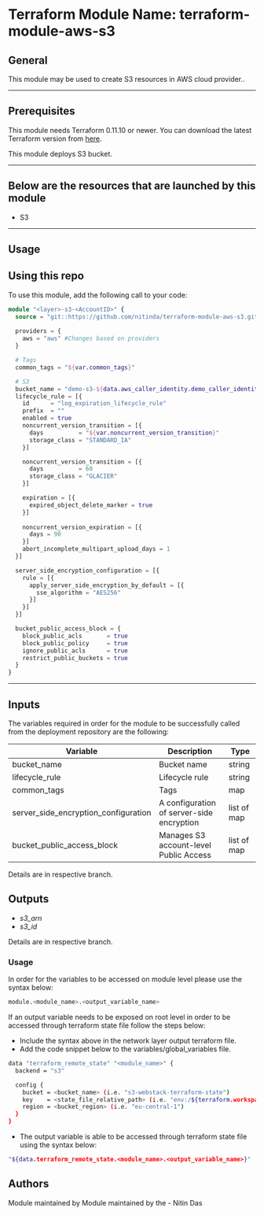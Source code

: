 # Terraform Module Name: terraform-module-aws-s3


## General

This module may be used to create S3 resources in AWS cloud provider..

---


## Prerequisites

This module needs Terraform 0.11.10 or newer.
You can download the latest Terraform version from [here](https://www.terraform.io/downloads.html).

This module deploys S3 bucket.


---

## Below are the resources that are launched by this module

- S3


---

## Usage

## Using this repo

To use this module, add the following call to your code:

```tf
module "<layer>-s3-<AccountID>" {
  source = "git::https://github.com/nitinda/terraform-module-aws-s3.git?ref=terraform-11"
  
  providers = {
    aws = "aws" #Changes based on providers
  }

  # Tags
  common_tags = "${var.common_tags}"

  # S3
  bucket_name = "demo-s3-${data.aws_caller_identity.demo_caller_identity_current.account_id}"
  lifecycle_rule = [{
    id      = "log_expiration_lifecycle_rule"
    prefix  = ""
    enabled = true
    noncurrent_version_transition = [{
      days          = "${var.noncurrent_version_transition}"
      storage_class = "STANDARD_IA"
    }]

    noncurrent_version_transition = [{
      days          = 60
      storage_class = "GLACIER"
    }]

    expiration = [{
      expired_object_delete_marker = true
    }]
    
    noncurrent_version_expiration = [{
      days = 90
    }]
    abort_incomplete_multipart_upload_days = 1 
  }]

  server_side_encryption_configuration = [{
    rule = [{
      apply_server_side_encryption_by_default = [{
        sse_algorithm = "AES256"
      }]
    }]
  }]

  bucket_public_access_block = {
    block_public_acls       = true
    block_public_policy     = true
    ignore_public_acls      = true
    restrict_public_buckets = true
  }
}
```
---

## Inputs

The variables required in order for the module to be successfully called from the deployment repository are the following:


| Variable                             |          Description                        |    Type      |
|--------------------------------------|---------------------------------------------|--------------|
| bucket_name                          | Bucket name                                 | string       |
| lifecycle_rule                       | Lifecycle rule                              | string       |
| common_tags                          | Tags                                        | map          |
| server_side_encryption_configuration | A configuration of server-side encryption   | list of map  |
| bucket_public_access_block           | Manages S3 account-level Public Access      | list of map  |


Details are in respective branch.


## Outputs

- *s3_arn*
- *s3_id*


Details are in respective branch.


### Usage
In order for the variables to be accessed on module level please use the syntax below:
```bash
module.<module_name>.<output_variable_name>
```

If an output variable needs to be exposed on root level in order to be accessed through terraform state file follow the steps below:

- Include the syntax above in the network layer output terraform file.
- Add the code snippet below to the variables/global_variables file.
```bash
data "terraform_remote_state" "<module_name>" {
  backend = "s3"

  config {
    bucket = <bucket_name> (i.e. "s3-webstack-terraform-state")
    key    = <state_file_relative_path> (i.e. "env:/${terraform.workspace}/4_Networking/terraform.tfstate")
    region = <bucket_region> (i.e. "eu-central-1")
  }
}
```
- The output variable is able to be accessed through terraform state file using the syntax below:
```bash
"${data.terraform_remote_state.<module_name>.<output_variable_name>}"
```

## Authors
Module maintained by Module maintained by the - Nitin Das
